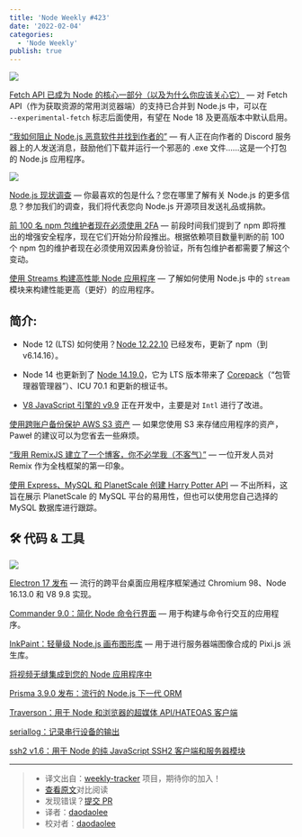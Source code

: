 ```yaml
---
title: 'Node Weekly #423'
date: '2022-02-04'
categories:
  - 'Node Weekly'
publish: true
---
```


![](https://res.cloudinary.com/cpress/image/upload/w_1280,e_sharpen:60/lvqsdsrcgzfperdutlen.jpg)

<!--以上是预览信息，图片一张或限制百字左右，前者优先-->
<!-- more -->

[Fetch API 已成为 Node 的核心一部分（以及为什么你应该关心它）](https://nodeweekly.com/link/119376/web "fusebit.io") — 对 Fetch API（作为获取资源的常用浏览器端）的支持已合并到 Node.js 中，可以在 `‑‑experimental‑fetch` 标志后面使用，有望在 Node 18 及更高版本中默认启用。

[“我如何阻止 Node.js 恶意软件并找到作者的”](https://nodeweekly.com/link/119379/web "t.co") — 有人正在向作者的 Discord 服务器上的人发送消息，鼓​​励他们下载并运行一个邪恶的 .exe 文件......这是一个打包的 Node.js 应用程序。

![](https://copm.s3.amazonaws.com/f637e816.png)

[Node.js 现状调查](https://nodeweekly.com/link/119354/web "appsignal2.typeform.com") — 你最喜欢的包是什么？您在哪里了解有关 Node.js 的更多信息？参加我们的调查，我们将代表您向 Node.js 开源项目发送礼品或捐款。

[前 100 名 npm 包维护者现在必须使用 2FA](https://nodeweekly.com/link/119356/web "github.blog") — 前段时间我们提到了 npm 即将推出的增强安全程序，现在它们开始分阶段推出。根据依赖项目数量判断的前 100 个 npm 包的维护者现在必须使用双因素身份验证，所有包维护者都需要了解这个变动。

[使用 Streams 构建高性能 Node 应用程序](https://nodeweekly.com/link/119355/web "blog.appsignal.com") — 了解如何使用 Node.js 中的 `stream` 模块来构建性能更高（更好）的应用程序。

## **简介:**

*   Node 12 (LTS) 如何使用？[Node 12.22.10](https://nodeweekly.com/link/119357/web) 已经发布，更新了 npm（到 v6.14.16）。

*   Node 14 也更新到了 [Node 14.19.0](https://nodeweekly.com/link/119358/web)，它为 LTS 版本带来了 [Corepack](https://nodeweekly.com/link/119359/web)（“包管理器管理器”）、ICU 70.1 和更新的根证书。

*   [V8 JavaScript 引擎的 v9.9](https://nodeweekly.com/link/119361/web) 正在开发中，主要是对 `Intl` 进行了改进。

[使用跨账户备份保护 AWS S3 资产](https://nodeweekly.com/link/119363/web "pawelurbanek.com") — 如果您使用 S3 来存储应用程序的资产，Paweł 的建议可以为您省去一些麻烦。

[“我用 RemixJS 建立了一个博客，你不必学我（不客气）”](https://nodeweekly.com/link/119364/web "blog.openreplay.com") — 一位开发人员对 Remix 作为全栈框架的第一印象。

[使用 Express、MySQL 和 PlanetScale 创建 Harry Potter API](https://nodeweekly.com/link/119367/web "planetscale.com") — 不出所料，这旨在展示 PlanetScale 的 MySQL 平台的易用性，但也可以使用您自己选择的 MySQL 数据库进行跟踪。

## 🛠 代码 & 工具

![](https://res.cloudinary.com/cpress/image/upload/w_1280,e_sharpen:60/o7xcteusarxzfzdwhk2e.jpg)

[Electron 17 发布](https://nodeweekly.com/link/119368/web "www.electronjs.org") — 流行的跨平台桌面应用程序框架通过 Chromium 98、Node 16.13.0 和 V8 9.8 实现。

[Commander 9.0：简化 Node 命令行界面](https://nodeweekly.com/link/119369/web "github.com") — 用于构建与命令行交互的应用程序。

[InkPaint：轻量级 Node.js 画布图形库](https://nodeweekly.com/link/119370/web "github.com") — 用于进行服务器端图像合成的 Pixi.js 派生库。

[将视频无缝集成到您的 Node 应用程序中](https://nodeweekly.com/link/119371/web "get.mux.com")

[Prisma 3.9.0 发布：流行的 Node.js 下一代 ORM](https://nodeweekly.com/link/119372/web)

[Traverson：用于 Node 和浏览器的超媒体 API/HATEOAS 客户端](https://nodeweekly.com/link/119373/web)

[seriallog：记录串行设备的输出](https://nodeweekly.com/link/119374/web)

[ssh2 v1.6：用于 Node 的纯 JavaScript SSH2 客户端和服务器模块](https://nodeweekly.com/link/119375/web)

---
> * 译文出自：[weekly-tracker](https://github.com/FEDarling/weekly-tracker) 项目，期待你的加入！
> * [查看原文](https://nodeweekly.com/issues/423)对比阅读
> * 发现错误？[提交 PR](https://github.com/FEDarling/weekly-tracker/blob/main/weeklys/node_weekly/423/README.md)
> * 译者：[daodaolee](https://github.com/daodaolee)
> * 校对者：[daodaolee](https://github.com/daodaolee)
